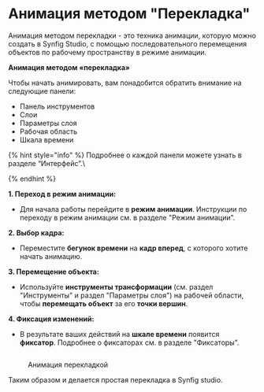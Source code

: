 # Анимация методом "Перекладка"

Анимация методом перекладки - это техника анимации, которую можно создать в Synfig Studio, с помощью последовательного перемещения объектов по рабочему пространству в режиме анимации.

**Анимация методом «перекладка»**&#x20;

Чтобы начать анимировать, вам понадобится обратить внимание на следующие панели:

* Панель инструментов
* Слои
* Параметры слоя
* Рабочая область
* Шкала времени

{% hint style="info" %}
Подробнее о каждой панели можете узнать в разделе “Интерфейс”.\

{% endhint %}

**1. Переход в режим анимации:**

* Для начала работы перейдите в **режим анимации**. Инструкции по переходу в режим анимации см. в разделе "Режим анимации".

**2. Выбор кадра:**

* Переместите **бегунок времени** на **кадр вперед**, с которого хотите начать анимацию.

**3. Перемещение объекта:**

* Используйте **инструменты трансформации** (см. раздел "Инструменты" и раздел "Параметры слоя") на рабочей области, чтобы **перемещать объект** за его **точки вершин**.

**4. Фиксация изменений:**

* В результате ваших действий на **шкале времени** появится **фиксатор**. Подробнее о фиксаторах см. в разделе "Фиксаторы".

<figure><img src="https://lh7-us.googleusercontent.com/eBEqrZ5GnYaRdOF3ZoLaO_pnG3hOPlS4jxwuJV0yCuvTFZzGP7S_9mfdQ5T-T-9bSIU8v9l1TvhozEgRLMVOsw5skZuPavQdUtyunu2QEzJaanWkDFkOz1ke2S45xqWpof4ezqt4y70WsmTauglMCJs" alt=""><figcaption><p>Анимация перекладкой</p></figcaption></figure>

Таким образом и делается простая перекладка в  Synfig studio.
